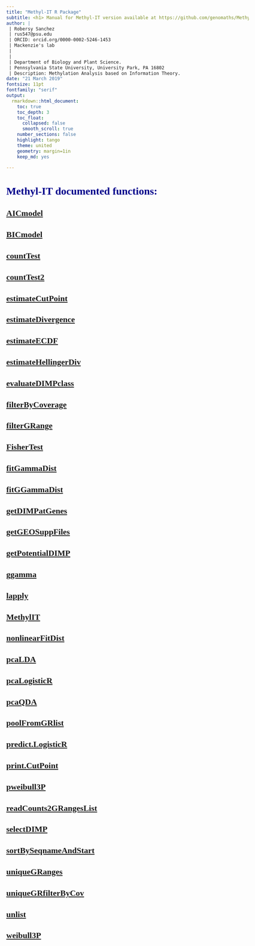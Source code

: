 ```yaml
---
title: "Methyl-IT R Package"
subtitle: <h1> Manual for Methyl-IT version available at https://github.com/genomaths/MethylIT </h1>
author: |
 | Robersy Sanchez
 | rus547@psu.edu
 | ORCID: orcid.org/0000-0002-5246-1453
 | Mackenzie's lab    
 |
 |
 | Department of Biology and Plant Science. 
 | Pennsylvania State University, University Park, PA 16802
 | Description: Methylation Analysis based on Information Theory.
date: "21 March 2019"
fontsize: 11pt
fontfamily: "serif"
output:
  rmarkdown::html_document: 
    toc: true
    toc_depth: 3
    toc_float: 
      collapsed: false
      smooth_scroll: true
    number_sections: false
    highlight: tango
    theme: united
    geometry: margin=1in
    keep_md: yes

---
```


<style type="text/css">

body{ /* Normal  */
      font-size: 18px;
      font-family: "Times New Roman", Times, serif;
  }
td {  /* Table  */
  font-size: 8px;
}

h1.title {
  font-size: 38px;
  font-family: "Times New Roman", Times, serif;
  color: DarkRed;
  .subTitle {
  font-size: 24px;
  font-family: "Times New Roman", Times, serif;
  color: DarkRed;
  }
}

h1 { /* Header 1 */
  font-size: 28px;
  font-family: "Times New Roman", Times, serif;
  color: DarkBlue;
}
h2 { /* Header 2 */
    font-size: 22px;
    color: DarkBlue;
    font-family: "Times New Roman", Times, serif;
}
h3 { /* Header 3 */
   font-size: 18px;
   color: DarkBlue;
   font-family: "Times New Roman", Times, serif;
}
code.r{ /* Code block */
    font-size: 12px;
}
pre { /* Code block - determines code spacing between lines */
    font-size: 14px;
}
</style>


# Methyl-IT documented functions:

## [AICmodel](https://genomaths.github.io/MethylIT_HTML_Manual/AICmodel.html)  
## [BICmodel](https://genomaths.github.io/MethylIT_HTML_Manual/BICmodel.html)                                    
## [countTest](https://genomaths.github.io/MethylIT_HTML_Manual/countTest.html)                                  
## [countTest2](https://genomaths.github.io/MethylIT_HTML_Manual/countTest2.html)                                
## [estimateCutPoint](https://genomaths.github.io/MethylIT_HTML_Manual/estimateCutPoint.html)                    
## [estimateDivergence](https://genomaths.github.io/MethylIT_HTML_Manual/estimateDivergence.html)                
## [estimateECDF](https://genomaths.github.io/MethylIT_HTML_Manual/estimateECDF.html)                                                    
## [estimateHellingerDiv](https://genomaths.github.io/MethylIT_HTML_Manual/estimateHellingerDiv.html)            
## [evaluateDIMPclass](https://genomaths.github.io/MethylIT_HTML_Manual/evaluateDIMPclass.html)                  
## [filterByCoverage](https://genomaths.github.io/MethylIT_HTML_Manual/filterByCoverage.html)                    
## [filterGRange](https://genomaths.github.io/MethylIT_HTML_Manual/filterGRange.html)                            
## [FisherTest](https://genomaths.github.io/MethylIT_HTML_Manual/FisherTest.html)                                
## [fitGammaDist](https://genomaths.github.io/MethylIT_HTML_Manual/fitGammaDist.html)                            
## [fitGGammaDist](https://genomaths.github.io/MethylIT_HTML_Manual/fitGGammaDist.html)                          
## [getDIMPatGenes](https://genomaths.github.io/MethylIT_HTML_Manual/getDIMPatGenes.html)                        
## [getGEOSuppFiles](https://genomaths.github.io/MethylIT_HTML_Manual/getGEOSuppFiles.html)                      
## [getPotentialDIMP](https://genomaths.github.io/MethylIT_HTML_Manual/getPotentialDIMP.html)                    
## [ggamma](https://genomaths.github.io/MethylIT_HTML_Manual/ggamma.html)                                        
## [lapply](https://genomaths.github.io/MethylIT_HTML_Manual/lapply.html)                                        
## [MethylIT](https://genomaths.github.io/MethylIT_HTML_Manual/MethylIT.html)                                    
## [nonlinearFitDist](https://genomaths.github.io/MethylIT_HTML_Manual/nonlinearFitDist.html)                    
## [pcaLDA](https://genomaths.github.io/MethylIT_HTML_Manual/pcaLDA.html)                                        
## [pcaLogisticR](https://genomaths.github.io/MethylIT_HTML_Manual/pcaLogisticR.html)                            
## [pcaQDA](https://genomaths.github.io/MethylIT_HTML_Manual/pcaQDA.html)                                        
## [poolFromGRlist](https://genomaths.github.io/MethylIT_HTML_Manual/poolFromGRlist.html)                        
## [predict.LogisticR](https://genomaths.github.io/MethylIT_HTML_Manual/predict.LogisticR.html)                  
## [print.CutPoint](https://genomaths.github.io/MethylIT_HTML_Manual/print.CutPoint.html)                        
## [pweibull3P](https://genomaths.github.io/MethylIT_HTML_Manual/pweibull3P.html)                                
## [readCounts2GRangesList](https://genomaths.github.io/MethylIT_HTML_Manual/readCounts2GRangesList.html)        
## [selectDIMP](https://genomaths.github.io/MethylIT_HTML_Manual/selectDIMP.html)                                
## [sortBySeqnameAndStart](https://genomaths.github.io/MethylIT_HTML_Manual/sortBySeqnameAndStart.html)          
## [uniqueGRanges](https://genomaths.github.io/MethylIT_HTML_Manual/uniqueGRanges.html)                          
## [uniqueGRfilterByCov](https://genomaths.github.io/MethylIT_HTML_Manual/uniqueGRfilterByCov.html)              
## [unlist](https://genomaths.github.io/MethylIT_HTML_Manual/unlist.html)                                        
## [weibull3P](https://genomaths.github.io/MethylIT_HTML_Manual/weibull3P.html) 


